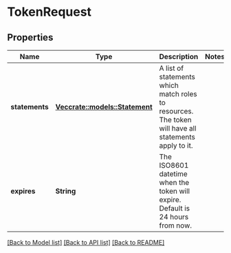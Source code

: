 # TokenRequest

## Properties

Name | Type | Description | Notes
------------ | ------------- | ------------- | -------------
**statements** | [**Vec<crate::models::Statement>**](Statement.md) | A list of statements which match roles to resources. The token will have all statements apply to it. | 
**expires** | **String** | The ISO8601 datetime when the token will expire. Default is 24 hours from now. | 

[[Back to Model list]](./README.md#documentation-for-models) [[Back to API list]](./README.md#documentation-for-api-endpoints) [[Back to README]](./README.md)



